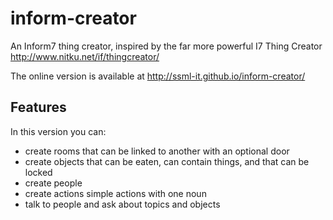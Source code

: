 inform-creator
==============

An Inform7 thing creator, inspired by the far more powerful I7 Thing Creator http://www.nitku.net/if/thingcreator/

The online version is available at http://ssml-it.github.io/inform-creator/

## Features ##

In this version you can:

- create rooms that can be linked to another with an optional door
- create objects that can be eaten, can contain things, and that can be locked
- create people
- create actions simple actions with one noun
- talk to people and ask about topics and objects
